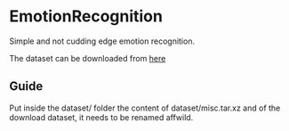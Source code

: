 # EmotionRecognition
Simple and not cudding edge emotion recognition.  

The dataset can be downloaded from [here](https://ibug.doc.ic.ac.uk/resources/first-affect-wild-challenge/)

## Guide
Put inside the dataset/ folder the content of dataset/misc.tar.xz and of the download dataset, it needs to be renamed affwild.